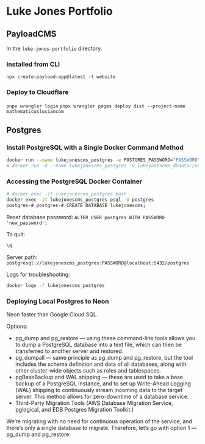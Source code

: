 # Luke Jones Portfolio

## PayloadCMS

In the `luke-jones-portfolio` directory.

### Installed from CLI

`npx create-payload-app@latest -t website`

### Deploy to Cloudflare

`pnpx wrangler login`
`pnpx wrangler pages deploy dist --project-name mathematicusluciancom`

## Postgres

### Install PostgreSQL with a Single Docker Command Method

```sh
docker run --name lukejonescms_postgres -e POSTGRES_PASSWORD="PASSWORD" -d  -p 5432:5432 postgres:15-alpine
# docker run -d --name lukejonescms_postgres -v lukejonescms_dbdata:/var/lib/postgresql/data -p 5432:5432 -e POSTGRES_PASSWORD="PASSWORD" postgres:15-alpine
```

### Accessing the PostgreSQL Docker Container

```sh
# docker exec -it lukejonescms_postgres bash
docker exec -it lukejonescms_postgres psql -U postgres
postgres-# postgres-# CREATE DATABASE lukejonescms;
```

Reset database password:
`ALTER USER postgres WITH PASSWORD 'new_password';`

To quit:

```sh
\q
```

Server path:
`postgresql://lukejonescms_postgres:PASSWORD@localhost:5432/postgres`

Logs for troubleshooting:

```sh
docker logs -f lukejonescms_postgres
```

### Deploying Local Postgres to Neon

Neon faster than Google Cloud SQL.

Options:

- pg_dump and pg_restore — using these command-line tools allows you to dump a PostgreSQL database into a text file, which can then be transferred to another server and restored.
- pg_dumpall — same principle as pg_dump and pg_restore, but the tool includes the schema definition and data of all databases, along with other cluster-wide objects such as roles and tablespaces.
- pgBaseBackup and WAL shipping — these are used to take a base backup of a PostgreSQL instance, and to set up Write-Ahead Logging (WAL) shipping to continuously stream incoming data to the target server. This method allows for zero-downtime of a database service.
- Third-Party Migration Tools (AWS Database Migration Service, pglogical, and EDB Postgres Migration Toolkit.)

We’re migrating with no need for continuous operation of the service, and there’s only a single database to migrate. Therefore, let’s go with option 1 — pg_dump and pg_restore.
